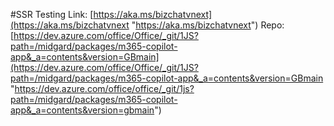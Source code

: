 #SSR
Testing Link: [https://aka.ms/bizchatvnext](https://aka.ms/bizchatvnext "https://aka.ms/bizchatvnext")
Repo: [https://dev.azure.com/office/Office/_git/1JS?path=/midgard/packages/m365-copilot-app&_a=contents&version=GBmain](https://dev.azure.com/office/Office/_git/1JS?path=/midgard/packages/m365-copilot-app&_a=contents&version=GBmain "https://dev.azure.com/office/office/_git/1js?path=/midgard/packages/m365-copilot-app&_a=contents&version=gbmain")

